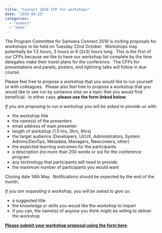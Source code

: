 ```yaml
---
title: "Connect 2019 CFP for workshops"
date: "2019-04-25"
categories: 
  - "events"
  - "news"
---
```


The Program Committee for Samvera Connect 2019 is inviting proposals for workshops to be held on Tuesday 22nd October.  Workshops may potentially be 1.5 hours, 3 hours or 6 (2x3) hours long.  This is the first of our CFPs because we like to have our workshop list complete by the time delegates make their travel plans for the conference.  The CFPs for presentations and panels, posters, and lightning talks will follow in due course.

Please feel free to propose a workshop that you would like to run yourself or with colleagues.  Please also feel free to propose a workshop that you would like to see run by someone else on a topic that you would find beneficial.  In either case, **please use the form linked below**.

_If you are proposing to run a workshop you will be asked to provide us with:_

- the workshop title
- the name(s) of the presenters
- email address of main presenter
- length of workshop (1.5 hrs, 3hrs, 6hrs)
- the target audience (Developers, UI/UX, Administrators, System Admins/DevOps, Metadata, Managers, Newcomers, other)
- the expected learning outcomes for the participants
- a description (no more than 200 words or so) for the conference program
- any technology that participants will need to provide
- the maximum number of participants you would want

Closing date 14th May.  Notifications should be expected by the end of the month.

_If you are requesting a workshop, you will be asked to give us:_

- a suggested title
- the knowledge or skills you would like the workshop to impart
- if you can, the name(s) of anyone you think might be willing to deliver the workshop

**[Please submit your workshop proposal using the form here](https://forms.gle/ysv7JTtiPU7tgV2N6)**.
